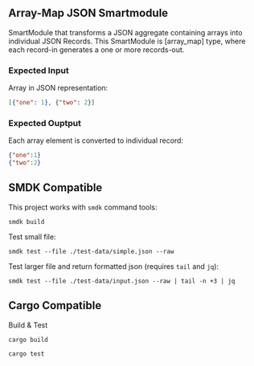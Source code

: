 ## Array-Map JSON Smartmodule

SmartModule that transforms a JSON aggregate containing arrays into individual JSON Records. This SmartModule is [array_map] type, where each record-in generates a one or more records-out.

### Expected Input

Array in JSON representation:

```json
[{"one": 1}, {"two": 2}]
```

### Expected Ouptput

Each array element is converted to individual record:

```json
{"one":1}
{"two":2}
```

## SMDK Compatible

This project works with `smdk` command tools:

```
smdk build
```

Test small file:

```
smdk test --file ./test-data/simple.json --raw
```

Test larger file and return formatted json (requires `tail` and `jq`):

```
smdk test --file ./test-data/input.json --raw | tail -n +3 | jq
```

## Cargo Compatible

Build & Test

```
cargo build
```

```
cargo test
```


[array-map]: https://www.fluvio.io/smartmodules/transform/array-map/